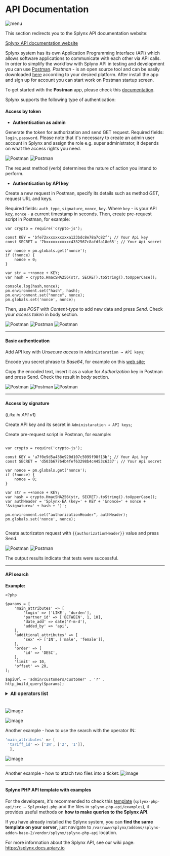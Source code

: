 API Documentation
=============

![menu](icon.png)

This section redirects you to the Splynx API documentation website:

[Splynx API documentation website](https://splynx.docs.apiary.io/#)

Splynx system has its own Application Programming Interface (API) which allows software applications to communicate with each other via API calls. In order to simplify the workflow with Splynx API in testing and development you can use [Postman](https://www.postman.com/). *Postman* - is an open source tool and can be easily downloaded [here](https://www.postman.com/downloads/) according to your desired platform. After install the app and sign up for account you can start work on Postman startup screen.

To get started with the **Postman** app, please check this [documentation](https://learning.getpostman.com/).

Splynx supports the following type of authentication:

#### Access by token

* **Authentication as admin**

Generate the token for authorization and send GET request. Required fields: `login`, `password`. Please note that it's necessary to create an admin user account in Splynx and assign the role e.g. super administrator, it depends on what the access rights you need.

![Postman](postman1.png)
![Postman](postman2.png)

The request method (verb) determines the nature of action you intend to perform.

* **Authentication by API key**

Create a new request in Postman, specify its details such as method *GET*, request URL and keys.

Required fields: `auth_type`, `signature`, `nonce`, `key`.
Where `key` - is your API key, `nonce` -  a current timestamp in seconds.
Then, create pre-request script in Postman, for example:

```
var crypto = require('crypto-js');

const KEY = 'bfe72xxxxxxxxxxa123bdc8e78a7c82f'; // Your Api key
const SECRET = '7bxxxxxxxxxxc4332567c8afdfa18e65'; // Your Api secret

var nonce = pm.globals.get('nonce');
if (!nonce) {
    nonce = 0;
}

var str = ++nonce + KEY;
var hash = crypto.HmacSHA256(str, SECRET).toString().toUpperCase();

console.log(hash,nonce);
pm.environment.set("hash", hash);
pm.environment.set("nonce", nonce);
pm.globals.set('nonce', nonce);

```
Then, use *POST* with *Content-type* to add new data and press *Send*. Check your *access token* in body section.


![Postman](postman8.png)
![Postman](postman9.png)
![Postman](postman10.png)

---

#### Basic authentication

Add API key with *Unsecure access* in `Administaration → API keys`;

Encode you secret phrase to *Base64*, for example on this [web site](https://codebeautify.org/base64-encode);

Copy the encoded text, insert it as a value for *Authorization* key in Postman and press Send. Check the result in *body* section.

![Postman](postman3.png)
![Postman](postman4.png)
![Postman](postman5.png)

---

#### Access by signature
(*Like in API v1*)

Create API key and its secret in `Administaration → API keys`;

Create pre-request script in Postman, for example:

```

var crypto = require('crypto-js');

const KEY = 'a7f0e9d5a438e920d107c5099f98f13b'; // Your Api key
const SECRET = 'd503b67764b4fef63298b4c4453c6337'; // Your Api secret

var nonce = pm.globals.get('nonce');
if (!nonce) {
    nonce = 0;
}

var str = ++nonce + KEY;
var hash = crypto.HmacSHA256(str, SECRET).toString().toUpperCase();
var authHeader = 'Splynx-EA (key=' + KEY + '&nonce=' + nonce + '&signature=' + hash + ')';

pm.environment.set("authorizationHeader", authHeader);
pm.globals.set('nonce', nonce);


```

Create autorizaton request with `{{authorizationHeader}}` value and press Send.

![Postman](postman6.png)
![Postman](postman7.png)


The output results indicate that tests were successful.

---

#### API search

**Example:**

```
<?php

$params = [
    'main_attributes' => [
        'login' => ['LIKE', 'durden'],
        'partner_id' => ['BETWEEN', 1, 10],
        'date_add' => date('Y-m-d'),
        'added_by' => 'api',
    ],
    'additional_attributes' => [
        'sex' => ['IN', ['male', 'female']],
    ],
    'order' => [
        'id' => 'DESC',
    ],
    'limit' => 10,
    'offset' => 20,
];

$apiUrl = 'admin/customers/customer' . '?' . http_build_query($params);
```

<details style="font-size: 15px; margin-bottom: 5px;">
<summary><b>All operators list</b></summary>
<div markdown="1">

- `=`
- `!=`
- `>=`
- `<=`
- `>`
- `<`
- `<>`
- `IS`
- `REGEXP`
- `BETWEEN`
- `LIKE`
- `IN'`
- `FIND_IN_SET`


</div>
</details>

<br>

![image](api_search1.png)

![image](api_search2.png)

Another example - how to use the search with the operator IN:

```bash
'main_attributes' => [
 'tariff_id' => ['IN', ['2', '1']],  
  ],
```

![image](another_example_in.png)

---

Another example - how to attach two files into a ticket:
![image](postman11.png)

---

#### Splynx PHP API template with examples

For the developers, it's recommended to check this [template](https://bitbucket.org/splynx/splynx-php-api/src/master/) (`splynx-php-api/src → SplynxApi.php` and the files in `splynx-php-api/examples`), it provides useful methods on **how to make queries to the Splynx API**.

If you have already installed the Splynx system, you can **find the same template on your server**, just navigate to `/var/www/splynx/addons/splynx-addon-base-2/vendor/splynx/splynx-php-api` location.

For more information about the Splynx API, see our wiki page: https://splynx.docs.apiary.io
